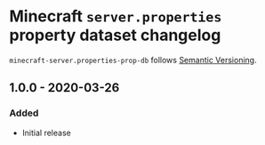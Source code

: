 # Minecraft `server.properties` property dataset changelog

`minecraft-server.properties-prop-db` follows [Semantic Versioning][1].

## 1.0.0 - 2020-03-26

### Added

* Initial release

 [1]: http://semver.org/
